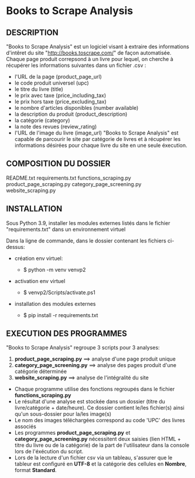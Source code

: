 # Books to Scrape Analysis

## DESCRIPTION
"Books to Scrape Analysis" est un logiciel visant à extraire des informations d'intêret du site "http://books.toscrape.com/" de façon automatisée. 
Chaque page produit correpsond à un livre pour lequel, on cherche à récupérer les informations suivantes dans un fichier .csv :
* l'URL de la page (product_page_url)
* le code produit universel (upc)
* le titre du livre (title)
* le prix avec taxe (price_including_tax)
* le prix hors taxe (price_excluding_tax)
* le nombre d'articles disponibles (number available)
* la description du produit (product_description)
* la catégorie (category)
* la note des revues (review_rating)
* l'URL de l'image du livre (image_url)
"Books to Scrape Analysis" est capable de parcourir le site par catégorie de livres et à récupérer les informations désirées pour chaque livre du site en une seule éxecution.


## COMPOSITION DU DOSSIER
README.txt
requirements.txt
functions_scraping.py
product_page_scraping.py
category_page_screening.py
website_scraping.py

## INSTALLATION
Sous Python 3.9, installer les modules externes listés dans le fichier "requirements.txt" dans un environnement virtuel

Dans la ligne de commande, dans le dossier contenant les fichiers ci-dessus:

- création env virtuel:
  - $ python -m venv venvp2

- activation env virtuel
  - $ venvp2/Scripts/activate.ps1

- installation des modules externes
  - $ pip install -r requirements.txt


## EXECUTION DES PROGRAMMES
"Books to Scrape Analysis" regroupe 3 scripts pour 3 analyses:

1. **product_page_scraping.py** ==> analyse d'une page produit unique
2. **category_page_screening.py** ==> analyse des pages produit d'une catégorie déterminée
3. **website_scraping.py** ==> analyse de l'intégralité du site

* Chaque programme utilise des fonctions regroupés dans le fichier **functions_scraping.py**
* Le résultat d'une analyse est stockée dans un dossier (titre du livre/catégorie + date/heure). Ce dossier contient le/les fichier(s) ainsi qu'un sous-dossier pour la/les image(s)
* Le nom des images téléchargées correspond au code 'UPC' des livres associés
* Les programmes **product_page_scraping.py** et **category_page_screening.py** nécessitent deux saisies (lien HTML + titre du livre ou de la catégorie) de la part de l'utilisateur dans la console lors de l'éxécution du script.
* Lors de la lecture d'un fichier csv via un tableau, s'assurer que le tableur est configuré en **UTF-8** et la catégorie des cellules en **Nombre**, format **Standard**.



